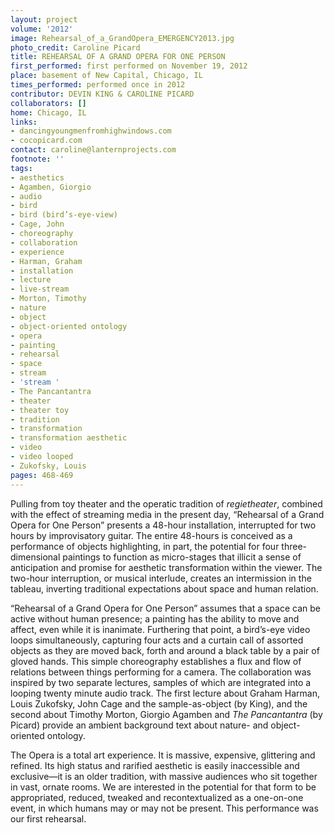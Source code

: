 ```yaml
---
layout: project
volume: '2012'
image: Rehearsal_of_a_GrandOpera_EMERGENCY2013.jpg
photo_credit: Caroline Picard
title: REHEARSAL OF A GRAND OPERA FOR ONE PERSON
first_performed: first performed on November 19, 2012
place: basement of New Capital, Chicago, IL
times_performed: performed once in 2012
contributor: DEVIN KING & CAROLINE PICARD
collaborators: []
home: Chicago, IL
links:
- dancingyoungmenfromhighwindows.com
- cocopicard.com
contact: caroline@lanternprojects.com
footnote: ''
tags:
- aesthetics
- Agamben, Giorgio
- audio
- bird
- bird (bird’s-eye-view)
- Cage, John
- choreography
- collaboration
- experience
- Harman, Graham
- installation
- lecture
- live-stream
- Morton, Timothy
- nature
- object
- object-oriented ontology
- opera
- painting
- rehearsal
- space
- stream
- 'stream '
- The Pancantantra
- theater
- theater toy
- tradition
- transformation
- transformation aesthetic
- video
- video looped
- Zukofsky, Louis
pages: 468-469
---
```


Pulling from toy theater and the operatic tradition of _regietheater_, combined with the effect of streaming media in the present day, “Rehearsal of a Grand Opera for One Person” presents a 48-hour installation, interrupted for two hours by improvisatory guitar. The entire 48-hours is conceived as a performance of objects highlighting, in part, the potential for four three-dimensional paintings to function as micro-stages that illicit a sense of anticipation and promise for aesthetic transformation within the viewer. The two-hour interruption, or musical interlude, creates an intermission in the tableau, inverting traditional expectations about space and human relation.

“Rehearsal of a Grand Opera for One Person” assumes that a space can be active without human presence; a painting has the ability to move and affect, even while it is inanimate. Furthering that point, a bird’s-eye video loops simultaneously, capturing four acts and a curtain call of assorted objects as they are moved back, forth and around a black table by a pair of gloved hands. This simple choreography establishes a flux and flow of relations between things performing for a camera. The collaboration was inspired by two separate lectures, samples of which are integrated into a looping twenty minute audio track. The first lecture about Graham Harman, Louis Zukofsky, John Cage and the sample-as-object (by King), and the second about Timothy Morton, Giorgio Agamben and _The Pancantantra_ (by Picard) provide an ambient background text about nature- and object-oriented ontology.

The Opera is a total art experience. It is massive, expensive, glittering and refined. Its high status and rarified aesthetic is easily inaccessible and exclusive—it is an older tradition, with massive audiences who sit together in vast, ornate rooms. We are interested in the potential for that form to be appropriated, reduced, tweaked and recontextualized as a one-on-one event, in which humans may or may not be present. This performance was our first rehearsal.

